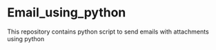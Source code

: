 # Email_using_python
This repository contains python script to send emails with attachments using python
